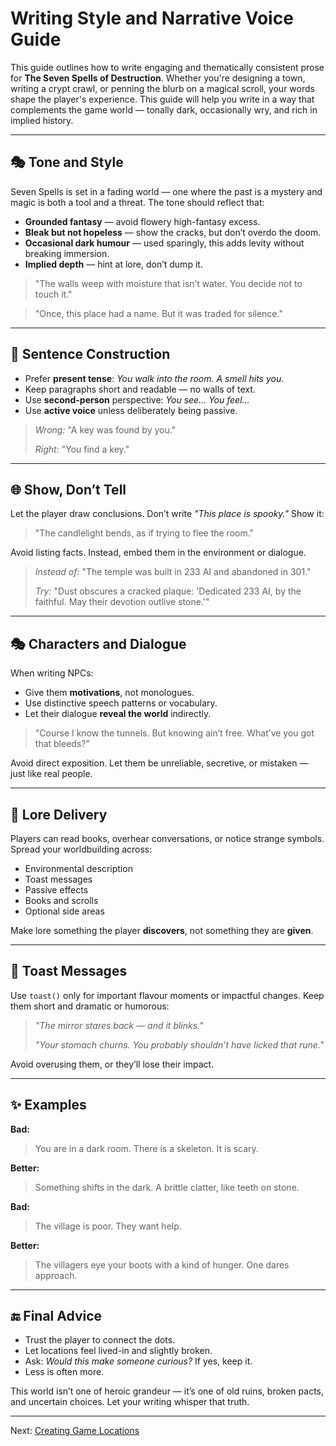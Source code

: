 # Writing Style and Narrative Voice Guide

This guide outlines how to write engaging and thematically consistent prose for **The Seven Spells of Destruction**. Whether you're designing a town, writing a crypt crawl, or penning the blurb on a magical scroll, your words shape the player's experience. This guide will help you write in a way that complements the game world — tonally dark, occasionally wry, and rich in implied history.

---

## 🎭 Tone and Style

Seven Spells is set in a fading world — one where the past is a mystery and magic is both a tool and a threat. The tone should reflect that:

- **Grounded fantasy** — avoid flowery high-fantasy excess.
- **Bleak but not hopeless** — show the cracks, but don’t overdo the doom.
- **Occasional dark humour** — used sparingly, this adds levity without breaking immersion.
- **Implied depth** — hint at lore, don’t dump it.

> "The walls weep with moisture that isn’t water. You decide not to touch it."

> "Once, this place had a name. But it was traded for silence."

---

## 🧱 Sentence Construction

- Prefer **present tense**: _You walk into the room. A smell hits you._
- Keep paragraphs short and readable — no walls of text.
- Use **second-person** perspective: _You see... You feel..._
- Use **active voice** unless deliberately being passive.

> _Wrong:_ "A key was found by you."
>
> _Right:_ "You find a key."

---

## 🌐 Show, Don’t Tell

Let the player draw conclusions. Don’t write _"This place is spooky."_ Show it:

> "The candlelight bends, as if trying to flee the room."

Avoid listing facts. Instead, embed them in the environment or dialogue.

> _Instead of:_ "The temple was built in 233 AI and abandoned in 301."
>
> _Try:_ "Dust obscures a cracked plaque: 'Dedicated 233 AI, by the faithful. May their devotion outlive stone.'"

---

## 🎭 Characters and Dialogue

When writing NPCs:
- Give them **motivations**, not monologues.
- Use distinctive speech patterns or vocabulary.
- Let their dialogue **reveal the world** indirectly.

> "Course I know the tunnels. But knowing ain’t free. What’ve you got that bleeds?"

Avoid direct exposition. Let them be unreliable, secretive, or mistaken — just like real people.

---

## 📘 Lore Delivery

Players can read books, overhear conversations, or notice strange symbols. Spread your worldbuilding across:
- Environmental description
- Toast messages
- Passive effects
- Books and scrolls
- Optional side areas

Make lore something the player **discovers**, not something they are **given**.

---

## 💬 Toast Messages

Use `toast()` only for important flavour moments or impactful changes. Keep them short and dramatic or humorous:

> _"The mirror stares back — and it blinks."_
>
> _"Your stomach churns. You probably shouldn’t have licked that rune."_

Avoid overusing them, or they’ll lose their impact.

---

## ✨ Examples

**Bad:**
> You are in a dark room. There is a skeleton. It is scary.

**Better:**
> Something shifts in the dark. A brittle clatter, like teeth on stone.

**Bad:**
> The village is poor. They want help.

**Better:**
> The villagers eye your boots with a kind of hunger. One dares approach.

---

## 🔚 Final Advice

- Trust the player to connect the dots.
- Let locations feel lived-in and slightly broken.
- Ask: _Would this make someone curious?_ If yes, keep it.
- Less is often more.

This world isn’t one of heroic grandeur — it’s one of old ruins, broken pacts, and uncertain choices. Let your writing whisper that truth.

---

Next: [Creating Game Locations](location-creation-guide.md)

